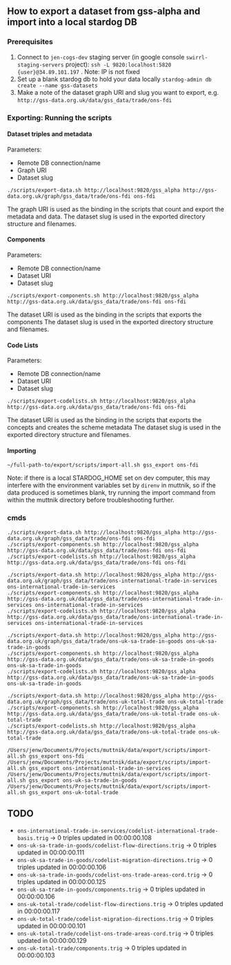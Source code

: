 ## How to export a dataset from gss-alpha and import into a local stardog DB

### Prerequisites

1. Connect to `jen-cogs-dev` staging server (in google console `swirrl-staging-servers` project): `ssh -L 9820:localhost:5820 {user}@34.89.101.197` . Note: IP is not fixed
2. Set up a blank stardog db to hold your data locally `stardog-admin db create --name gss-datasets`
3. Make a note of the dataset graph URI and slug you want to export, e.g. `http://gss-data.org.uk/data/gss_data/trade/ons-fdi`

### Exporting: Running the scripts

#### Dataset triples and metadata

Parameters:
 - Remote DB connection/name
 - Graph URI 
 - Dataset slug

```
./scripts/export-data.sh http://localhost:9820/gss_alpha http://gss-data.org.uk/graph/gss_data/trade/ons-fdi ons-fdi
```

The graph URI is used as the binding in the scripts that count and export the metadata and data. 
The dataset slug is used in the exported directory structure and filenames.

#### Components

Parameters:
 - Remote DB connection/name
 - Dataset URI
 - Dataset slug

```
./scripts/export-components.sh http://localhost:9820/gss_alpha http://gss-data.org.uk/data/gss_data/trade/ons-fdi ons-fdi
```

The dataset URI is used as the binding in the scripts that exports the components 
The dataset slug is used in the exported directory structure and filenames.

#### Code Lists

Parameters:
 - Remote DB connection/name
 - Dataset URI
 - Dataset slug

```
./scripts/export-codelists.sh http://localhost:9820/gss_alpha http://gss-data.org.uk/data/gss_data/trade/ons-fdi ons-fdi
```

The dataset URI is used as the binding in the scripts that exports the concepts and creates the scheme metadata
The dataset slug is used in the exported directory structure and filenames.



#### Importing

```
~/full-path-to/export/scripts/import-all.sh gss_export ons-fdi
```

Note: if there is a local STARDOG_HOME set on dev computer, this may interfere with the environment variables set by `direnv` in muttnik, so if the data produced is sometimes blank, try running the import command from within the muttnik directory before troubleshooting further.

### cmds
```
./scripts/export-data.sh http://localhost:9820/gss_alpha http://gss-data.org.uk/graph/gss_data/trade/ons-fdi ons-fdi
./scripts/export-components.sh http://localhost:9820/gss_alpha http://gss-data.org.uk/data/gss_data/trade/ons-fdi ons-fdi
./scripts/export-codelists.sh http://localhost:9820/gss_alpha http://gss-data.org.uk/data/gss_data/trade/ons-fdi ons-fdi

./scripts/export-data.sh http://localhost:9820/gss_alpha http://gss-data.org.uk/graph/gss_data/trade/ons-international-trade-in-services ons-international-trade-in-services
./scripts/export-components.sh http://localhost:9820/gss_alpha http://gss-data.org.uk/data/gss_data/trade/ons-international-trade-in-services ons-international-trade-in-services
./scripts/export-codelists.sh http://localhost:9820/gss_alpha http://gss-data.org.uk/data/gss_data/trade/ons-international-trade-in-services ons-international-trade-in-services

./scripts/export-data.sh http://localhost:9820/gss_alpha http://gss-data.org.uk/graph/gss_data/trade/ons-uk-sa-trade-in-goods ons-uk-sa-trade-in-goods
./scripts/export-components.sh http://localhost:9820/gss_alpha http://gss-data.org.uk/data/gss_data/trade/ons-uk-sa-trade-in-goods ons-uk-sa-trade-in-goods
./scripts/export-codelists.sh http://localhost:9820/gss_alpha http://gss-data.org.uk/data/gss_data/trade/ons-uk-sa-trade-in-goods ons-uk-sa-trade-in-goods

./scripts/export-data.sh http://localhost:9820/gss_alpha http://gss-data.org.uk/graph/gss_data/trade/ons-uk-total-trade ons-uk-total-trade
./scripts/export-components.sh http://localhost:9820/gss_alpha http://gss-data.org.uk/data/gss_data/trade/ons-uk-total-trade ons-uk-total-trade
./scripts/export-codelists.sh http://localhost:9820/gss_alpha http://gss-data.org.uk/data/gss_data/trade/ons-uk-total-trade ons-uk-total-trade

```

```
/Users/jenw/Documents/Projects/muttnik/data/export/scripts/import-all.sh gss_export ons-fdi
/Users/jenw/Documents/Projects/muttnik/data/export/scripts/import-all.sh gss_export ons-international-trade-in-services
/Users/jenw/Documents/Projects/muttnik/data/export/scripts/import-all.sh gss_export ons-uk-sa-trade-in-goods
/Users/jenw/Documents/Projects/muttnik/data/export/scripts/import-all.sh gss_export ons-uk-total-trade
```

## TODO

 - `ons-international-trade-in-services/codelist-international-trade-basis.trig` -> 0 triples updated in 00:00:00.108
 - `ons-uk-sa-trade-in-goods/codelist-flow-directions.trig` -> 0 triples updated in 00:00:00.111
 - `ons-uk-sa-trade-in-goods/codelist-migration-directions.trig` -> 0 triples updated in 00:00:00.106
 - `ons-uk-sa-trade-in-goods/codelist-ons-trade-areas-cord.trig` -> 0 triples updated in 00:00:00.125
 - `ons-uk-sa-trade-in-goods/components.trig` -> 0 triples updated in 00:00:00.106
 - `ons-uk-total-trade/codelist-flow-directions.trig` -> 0 triples updated in 00:00:00.117
 - `ons-uk-total-trade/codelist-migration-directions.trig` -> 0 triples updated in 00:00:00.101
 - `ons-uk-total-trade/codelist-ons-trade-areas-cord.trig` -> 0 triples updated in 00:00:00.129
 - `ons-uk-total-trade/components.trig` -> 0 triples updated in 00:00:00.103
